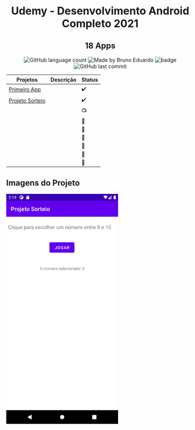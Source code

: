 <h1 align="center">Udemy - Desenvolvimento Android Completo 2021</h1>
<h2 align="center">18 Apps</h2>

<!-- ************************************  Badges  ********************************************  -->

<p align="center">
  <img alt="GitHub language count" src="https://img.shields.io/github/languages/count/brunoemferreira/Udemy-Desenv-Android-Completo-2021-18apps?color=%2304D361">

  <a>
    <img alt="Made by Bruno Eduardo" src="https://img.shields.io/badge/made%20by-Bruno Eduardo-%2304D361">
  </a>

  <img src="https://img.shields.io/github/repo-size/brunoemferreira/Udemy-Desenv-Android-Completo-2021-18apps" alt="badge"/>
  <img alt="GitHub last commit" src="https://img.shields.io/github/last-commit/brunoemferreira/Udemy-Desenv-Android-Completo-2021-18apps">

</p>

| Projetos                            | Descrição | Status |
|-------------------------------------|-----------|--------|
| [Primeiro App](./PrimeiroApp)       |           |   ✔️   |
| [Projeto Sorteio](./ProjetoSorteio) |           |   ✔️   |   
|                                     |           |   📺   |
|                                     |           |   🚧   |
|                                     |           |   🚧   |
|                                     |           |   🚧   |
|                                     |           |   🚧   |
|                                     |           |   🚧   |
|                                     |           |   🚧   |





<h2>Imagens do Projeto</h2>

<img src="./assets/projeto_sorteio.png" width="300px">